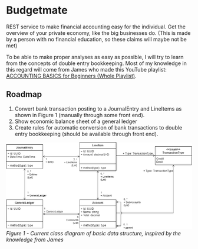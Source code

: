 # Budgetmate
REST service to make financial accounting easy for the individual. Get the overview of your private economy, like the big businesses do. (This is made by a person with no financial education, so these claims will maybe not be met)

To be able to make proper analyses as easy as possible, I will try to learn from the concepts of double entry bookkeeping. Most of my knowledge in this regard will come from James who made this YouTube playlist: [ACCOUNTING BASICS for Beginners (Whole Playlist)](https://www.youtube.com/playlist?list=PL5zKSeS09l339nB6ujJPQ9Rsv99_b-aTb).

## Roadmap
1. Convert bank transaction posting to a JournalEntry and LineItems as shown in Figure 1 (manually through some front end).
2. Show economic balance sheet of a general ledger
3. Create rules for automatic conversion of bank transactions to double entry bookkeeping (should be available through front end).

![](docs/assets/class%20diagram.drawio.png)  
*Figure 1 - Current class diagram of basic data structure, inspired by the knowledge from James*